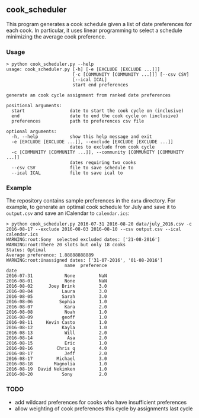 ## cook_scheduler
This program generates a cook schedule given a list of date preferences for each cook. In particular, it uses linear programming to select a schedule minimizing the average cook preference.

### Usage
```
> python cook_scheduler.py --help
usage: cook_scheduler.py [-h] [-e [EXCLUDE [EXCLUDE ...]]]
                         [-c [COMMUNITY [COMMUNITY ...]]] [--csv CSV]
                         [--ical ICAL]
                         start end preferences

generate an cook cycle assignment from ranked date preferences

positional arguments:
  start                 date to start the cook cycle on (inclusive)
  end                   date to end the cook cycle on (inclusive)
  preferences           path to preferences csv file

optional arguments:
  -h, --help            show this help message and exit
  -e [EXCLUDE [EXCLUDE ...]], --exclude [EXCLUDE [EXCLUDE ...]]
                        dates to exclude from cook cycle
  -c [COMMUNITY [COMMUNITY ...]], --community [COMMUNITY [COMMUNITY ...]]
                        dates requiring two cooks
  --csv CSV             file to save schedule to
  --ical ICAL           file to save ical to
```

### Example
The repository contains sample preferences in the `data` directory. For example, to generate an optimal cook schedule for July and save it to `output.csv` and save an iCalendar to `calendar.ics`:
```
> python cook_scheduler.py 2016-07-31 2016-08-20 data/july_2016.csv -c 2016-08-17 --exclude 2016-08-03 2016-08-10 --csv output.csv --ical calendar.ics
WARNING:root:Sony  selected excluded dates: ['21-08-2016']
WARNING:root:There 20 slots but only 18 cooks
Status: Optimal
Average preference: 1.88888888889
WARNING:root:Unassigned dates: ['31-07-2016', '01-08-2016']
                      name  preference
date                                  
2016-07-31            None         NaN
2016-08-01            None         NaN
2016-08-02      Joey Brink         3.0
2016-08-04           Laura         3.0
2016-08-05           Sarah         3.0
2016-08-06          Sophia         1.0
2016-08-07            Kara         2.0
2016-08-08            Noah         1.0
2016-08-09           geoff         1.0
2016-08-11     Kevin Casto         1.0
2016-08-12           Kayla         1.0
2016-08-13            Will         2.0
2016-08-14             Asa         2.0
2016-08-15            Eric         1.0
2016-08-16         Chris q         4.0
2016-08-17            Jeff         2.0
2016-08-17         Michael         3.0
2016-08-18        Magnolia         1.0
2016-08-19  David Nekimken         1.0
2016-08-20           Sony          2.0
```

### TODO
- add wildcard preferences for cooks who have insufficient preferences
- allow weighting of cook preferences this cycle by assignments last cycle
